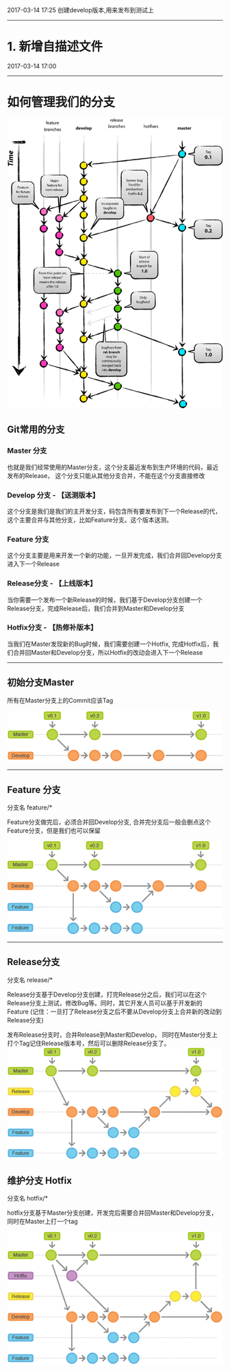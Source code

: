 2017-03-14 17:25
创建develop版本,用来发布到测试上

---

# 1. 新增自描述文件

2017-03-14 17:00

---

# 如何管理我们的分支

![read](./gitflow.png)


## Git常用的分支

### Master 分支
也就是我们经常使用的Master分支，这个分支最近发布到生产环境的代码，最近发布的Release， 这个分支只能从其他分支合并，不能在这个分支直接修改

### Develop 分支 - 【送测版本】
这个分支是我们是我们的主开发分支，码包含所有要发布到下一个Release的代，这个主要合并与其他分支，比如Feature分支。这个版本送测。

### Feature 分支
这个分支主要是用来开发一个新的功能，一旦开发完成，我们合并回Develop分支进入下一个Release

### Release分支 - 【上线版本】
当你需要一个发布一个新Release的时候，我们基于Develop分支创建一个Release分支，完成Release后，我们合并到Master和Develop分支

### Hotfix分支 - 【热修补版本】
当我们在Master发现新的Bug时候，我们需要创建一个Hotfix, 完成Hotfix后，我们合并回Master和Develop分支，所以Hotfix的改动会进入下一个Release


---


## 初始分支Master

所有在Master分支上的Commit应该Tag

![read](./tag.png)

---

## Feature 分支

分支名 feature/*

Feature分支做完后，必须合并回Develop分支, 合并完分支后一般会删点这个Feature分支，但是我们也可以保留

![read](./feature.png)

---

## Release分支

分支名 release/*

Release分支基于Develop分支创建，打完Release分之后，我们可以在这个Release分支上测试，修改Bug等。同时，其它开发人员可以基于开发新的Feature (记住：一旦打了Release分支之后不要从Develop分支上合并新的改动到Release分支)

发布Release分支时，合并Release到Master和Develop， 同时在Master分支上打个Tag记住Release版本号，然后可以删除Release分支了。
![read](./release.png)



## 维护分支 Hotfix

分支名 hotfix/*

hotfix分支基于Master分支创建，开发完后需要合并回Master和Develop分支，同时在Master上打一个tag

![read](./readme.png)